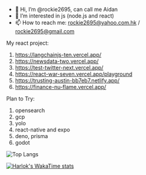 - 👋 Hi, I’m @rockie2695, can call me Aidan
- 👀 I’m interested in js (node.js and react)
- 📫 How to reach me: rockie2695@yahoo.com.hk / rockie2695@gmail.com

My react project:
1. https://langchainjs-ten.vercel.app/
2. https://newsdata-two.vercel.app/
3. https://test-twitter-next.vercel.app/
4. https://react-war-seven.vercel.app/playground
5. https://trusting-austin-bb7eb7.netlify.app/
6. https://finance-nu-flame.vercel.app/

Plan to Try:
1. opensearch
2. gcp
3. yolo
4. react-native and expo
5. deno, prisma
6. godot

<!---
rockie2695/rockie2695 is a ✨ special ✨ repository because its `README.md` (this file) appears on your GitHub profile.
You can click the Preview link to take a look at your changes.
--->
![Top Langs](https://github-readme-stats.vercel.app/api/top-langs/?username=rockie2695&layout=compact)

[![Harlok's WakaTime stats](https://github-readme-stats.vercel.app/api/wakatime?username=rockie2695&layout=compact)](https://github.com/anuraghazra/github-readme-stats)
